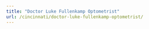 ```yaml
---
title: "Doctor Luke Fullenkamp Optometrist"
url: /cincinnati/doctor-luke-fullenkamp-optometrist/
---
```

